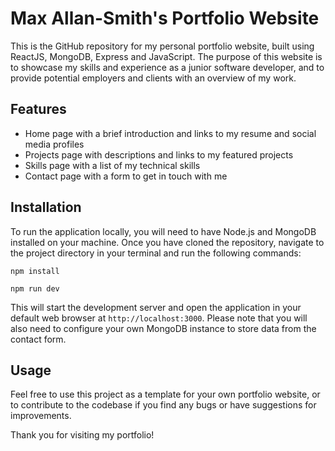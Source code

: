 # Max Allan-Smith's Portfolio Website

This is the GitHub repository for my personal portfolio website, built using ReactJS, MongoDB, Express and JavaScript. The purpose of this website is to showcase my skills and experience as a junior software developer, and to provide potential employers and clients with an overview of my work.

## Features
- Home page with a brief introduction and links to my resume and social media profiles
- Projects page with descriptions and links to my featured projects
- Skills page with a list of my technical skills
- Contact page with a form to get in touch with me

## Installation
To run the application locally, you will need to have Node.js and MongoDB installed on your machine. Once you have cloned the repository, navigate to the project directory in your terminal and run the following commands:

``
npm install
``

``
npm run dev
``

This will start the development server and open the application in your default web browser at `http://localhost:3000`. Please note that you will also need to configure your own MongoDB instance to store data from the contact form.

## Usage
Feel free to use this project as a template for your own portfolio website, or to contribute to the codebase if you find any bugs or have suggestions for improvements.

Thank you for visiting my portfolio!
